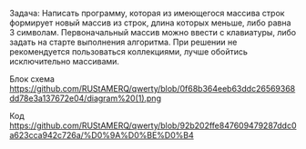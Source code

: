 Задача: Написать программу, которая из имеющегося массива строк формирует новый массив из строк, длина которых меньше, либо равна 3 символам. Первоначальный массив можно ввести с клавиатуры, либо задать на старте выполнения алгоритма. При решении не рекомендуется пользоваться коллекциями, лучше обойтись исключительно массивами.

Блок схема  https://github.com/RUStAMERQ/qwerty/blob/0f68b364eeb63ddc26569368dd78e3a137672e04/diagram%20(1).png

Код  https://github.com/RUStAMERQ/qwerty/blob/92b202ffe847609479287ddc0a623cca942c726a/%D0%9A%D0%BE%D0%B4
